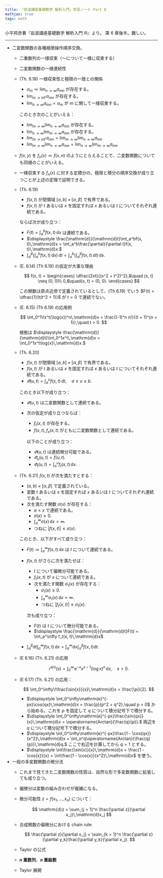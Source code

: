 ```yaml
---
title: 『岩波講座基礎数学 解析入門』学習ノート Part 8
mathjax: true
tags: math
---
```


小平邦彦著『岩波講座基礎数学 解析入門 III』より。
第 6 章後半。難しい。

----

* 二変数関数の各種極限操作順序交換。
  * 二重数列の一様収束（～について一様に収束する）
  * 二変数関数の一様連続性
  * (Th. 6.18) 一様収束性と極限の一致との関係
    * $\displaystyle \alpha_m \coloneqq \lim_{n\to\infty} a_{mn}$ が存在する。
    * $\displaystyle \lim_{m\to\inf} a_{mn}$ が存在する。
    * $\displaystyle \lim_{n\to\infty} a_{mn} = \alpha_m$ が $m$ に関して一様収束する。

    このとき次のことがいえる：
    * $\displaystyle \lim_{m\to\infty}\lim_{n\to\infty}a_{mn}$ が存在する。
    * $\displaystyle \lim_{n\to\infty}\lim_{m\to\infty}a_{mn}$ が存在する。
    * $\displaystyle \lim_{m\to\inf} a_{mn} = \lim_{m\to\infty}\lim_{n\to\infty}a_{mn}$
    * $\displaystyle \lim_{m\to\infty}\lim_{n\to\infty}a_{mn} = \lim_{n\to\infty}\lim_{m\to\infty}a_{mn}$
  * $f(x, y)$ を $f_n(x) \coloneqq f(x, n)$ のようにとらえることで、二変数関数についても同様のことがいえる。
  * 一様収束する $f_n(x)$ に対する定積分の、極限と積分の順序交換が成り立つことが上述の定理で証明できる。
  * (Th. 6.19)
    * $f(x, t)$ が閉領域 ${[a, b]} \times {[\alpha, \beta]}$ で有界である。
    * $f(x, t)$ が $t$ あるいは $x$ を固定すれば $x$ あるいは $t$ についてそれぞれ連続である。

    ならば次が成り立つ：
    * $\displaystyle F(t) = \int_a^bf(x, t)\,\mathrm{d}x$ は連続である。
    * $\displaystyle \frac{\mathrm{d}}{\mathrm{d}t}\int_a^bf(x, t)\,\mathrm{d}x = \int_a^b\frac{\partial}{\partial t}f(x, t)\,\mathrm{d}x.$
    * $\displaystyle \int_\alpha^\beta\left(\int_a^bf(x, t)\,\mathrm{d}x\right)\,\mathrm{d}t = \int_a^b\left(\int_\alpha^\beta f(x, t)\,\mathrm{d}t\right)\,\mathrm{d}x.$
  * (E. 6.14) (Th 6.19) の仮定が大事な理由

    $$
    f(x, t) = \begin{cases}
    \dfrac{2xt}{(x^2 + t^2)^2},&\quad (x, t) \neq (0, 0)\\
    0,&\quad(x, t) = (0, 0).
    \end{cases}
    $$

    この関数は原点近傍で定義されているとして、(Th 6.19) でいう $F(t) = \dfrac{1}{t(t^2 + 1)}$ が $t = 0$ で連続でない。
  * (E. 6.15) (Th 6.19) の応用例

    $$
    \int_0^1\!x^t(\log{x})^n\,\mathrm{d}x = \frac{(-1)^n n!}{(t + 1)^{n + 1}},\quad t > 0.
    $$

    根拠は $\displaystyle \frac{\mathrm{d}}{\mathrm{d}t}\int_0^1x^t\,\mathrm{d}x = \int_0^1x^t\log{x}\,\mathrm{d}x.$
  * (Th. 6.20)
    * $f(x, t)$ が閉領域 ${[a, b]} \times {[\alpha, \beta]}$ で有界である。
    * $f(x, t)$ が $t$ あるいは $x$ を固定すれば $x$ あるいは $t$ についてそれぞれ連続である。
    * $\displaystyle \varPhi(u, t) = \int_a^uf(x, t)\,\mathrm{d}t,\quad a \le u \le b.$

    このとき以下が成り立つ：
    * $\varPhi(u, t)$ は二変数関数として連続である。
    * 次の仮定が成り立つならば：
      * $f_t(x, t)$ が存在する。
      * $f(x, t), f_x(x, t)$ がともに二変数関数として連続である。

      以下のことが成り立つ：
      * $\varPhi(u, t)$ は連続微分可能である。
      * $\varPhi_u(u, t) = f(u, t).$
      * $\displaystyle \varPhi_t(u, t) = \int_a^uf_t(x, t)\,\mathrm{d}x.$
  * (Th. 6.21) $f(x, t)$ が次を満たすとする：
    * $(a, b) \times {[\alpha, \beta]}$ で定義されている。
    * 変数 $t$ あるいは $x$ を固定すれば $x$ あるいは $t$ についてそれぞれ連続である。
    * 次を満たす関数 $\sigma(x)$ が存在する：
      * $a < x$ で連続である。
      * $\sigma(x) \ge 0.$
      * $\displaystyle \int_a^\infty\sigma(x)\,\mathrm{d}x < \infty.$
      * つねに $\lvert f(x, t)\rvert \le \sigma(x).$

    このとき、以下がすべて成り立つ：
    * $\displaystyle F(t) \coloneqq \int_a^\infty f(x, t)\,\mathrm{d}x$ は $t$ について連続である。
    * $f(x, t)$ がさらに次を満たせば：
      * $t$ について偏微分可能である。
      * $f_t(x, t)$ が $x$ について連続である。
      * 次を満たす関数 $\sigma_1(x)$ が存在する：
        * $\sigma_1(x) \ge 0.$
        * $\displaystyle \int_a^\infty\sigma_1(x)\,\mathrm{d}x < \infty.$
        * つねに $\lvert f_t(x, t)\rvert \le \sigma_1(x).$

      次も成り立つ：
      * $F(t)$ は $t$ について微分可能である。
      * $\displaystyle \frac{\mathrm{d}}{\mathrm{d}t}F(t) = \int_a^\infty f_t(x, t)\,\mathrm{d}x$
    * $\displaystyle \int_\alpha^\beta\mathrm{d}t\int_a^\infty f(x, t)\,\mathrm{d}x = \int_a^\infty \mathrm{d}x\int_\alpha^\beta f(x, t)\mathrm{d}t.$
  * (E 6.16) (Th. 6.21) の応用

    $$
    \varGamma^{(n)}(s) = \int_0^\infty\!\mathrm{e}^{-x} x^{s-1}(\log{x})^n\,\mathrm{d}x,\quad s > 0.
    $$

  * (E 6.17) (Th. 6.21) の応用：

    $$
    \int_0^\infty\!\frac{\sin{x}}{x}\,\mathrm{d}x = \frac{\pi}{2}.
    $$

    * $\displaystyle \int_0^\infty\mathrm{e}^{-px}\cos{qx}\,\mathrm{d}x = \frac{p}{p^2 + q^2},\quad p > 0$ から始める。これを $p$ を固定して $q$ について積分記号下で積分する。
    * $\displaystyle \int_0^\infty\mathrm{e}^{-px}\frac{\sin{qx}}{x}\,\mathrm{d}x = \operatorname{Arctan}{\frac{q}{p}}.$ 両辺を $q$ について積分記号下で積分する。
    * $\displaystyle \int_0^\infty\mathrm{e}^{-px}\frac{1 - \cos{qx}}{x^2}\,\mathrm{d}x = \int_o^q\operatorname{Arctan}{\frac{q}{p}}\,\mathrm{d}q.$ ここで右辺を計算してから $q = 1$ とする。
    * $\displaystyle \int\frac{\sin{x}}{x}\,\mathrm{d}x = \frac{1 - \cos{x}}{x} + \int\frac{1 - \cos{x}}{x^2}\,\mathrm{d}x$ を使う。
* 一般の多変数関数の微分法
  * これまで見てきた二変数関数の性質は、自然な形で多変数関数に拡張しても成り立つ。
  * 偏微分は変数の組み合わせが複雑になる。
  * 微分可能性 $z = f(x_1, \dotsc, x_n)$ について：

    $$
    \mathrm{d}z = \sum_{j = 1}^n \frac{\partial z}{\partial x_j}\,\mathrm{d}x_j
    $$

  * 合成関数の偏微分における chain rule:

    $$
    \frac{\partial z}{\partial x_j} = \sum_{k = 1}^n \frac{\partial z}{\partial y_k}\frac{\partial y_k}{\partial x_j}.
    $$

  * Taylor の公式
  * **$n$ 重数列**、**$n$ 重級数**
  * Taylor 展開
